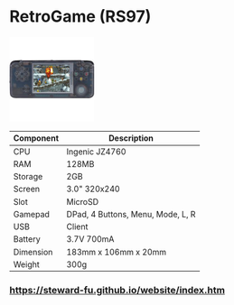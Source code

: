 # RetroGame (RS97)
![Alt text](README/main.jpg)
  
|Component|Description                      |
|---------|---------------------------------|
|CPU      |Ingenic JZ4760                   |
|RAM      |128MB                            |
|Storage  |2GB                              |
|Screen   |3.0" 320x240                     |
|Slot     |MicroSD                          |
|Gamepad  |DPad, 4 Buttons, Menu, Mode, L, R|
|USB      |Client                           |
|Battery  |3.7V 700mA                       |
|Dimension|183mm x 106mm x 20mm             |
|Weight   |300g                             |

### https://steward-fu.github.io/website/index.htm
